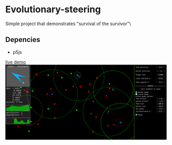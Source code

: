# Evolutionary-steering
 Simple project that demonstrates "survival of the survivor"\
 
## Depencies
  - p5js
 
 
[live demo](https://clod44.github.io/evolutionary-steering/)\
 ![screenshot](screenshot.png)

 

